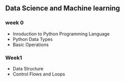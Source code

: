 ## Data Science and Machine learning

### week 0
* Inroduction to Python Programming Language
* Python Data Types
* Basic Operations

### Week1
* Data Structure
* Control Flows and Loops
